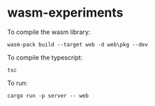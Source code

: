 # wasm-experiments
To compile the wasm library:

    wasm-pack build --target web -d web\pkg --dev

To compile the typescript:

    tsc

To run:

    cargo run -p server -- web
